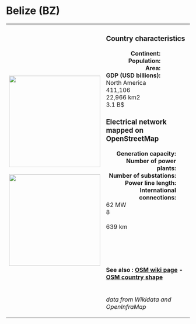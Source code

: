 # Belize (BZ)

<table width="90%">
<tr>
<td>
<img src="https://upload.wikimedia.org/wikipedia/commons/e/e7/Flag_of_Belize.svg" width="250">
<br><br>
<img src="https://upload.wikimedia.org/wikipedia/commons/9/98/Belize_in_its_region.svg" width="250"></td>
<td>
<h3>Country characteristics</h3>
<div style="display: inline-block;text-align:right;margin-right:30px;font-weight: bold;">
Continent:<br>Population:<br>Area:<br>GDP (USD billions):
</div>
<div style="display: inline-block;">
North America<br>411,106<br>22,966 km2<br>3.1 B$
</div>
<h3>Electrical network mapped on OpenStreetMap</h3>
<div style="display: inline-block;text-align:right;margin-right:30px;font-weight: bold;">Generation capacity:<br>
Number of power plants:<br>
Number of substations:<br>
Power line length:<br>
International connections:<br>
</div>
<div style="display: inline-block;">62 MW<br>
8<br>
<br>
639 km<br>
<br>
</div>

<br><br><h4>See also :
<a href="https://wiki.openstreetmap.org/wiki/Power_networks/Belize" target="_blank">OSM wiki page</a> -
<a href="https://openstreetmap.org/relation/287827" target="_blank">OSM country shape</a>
</h4>

<br><i>data from Wikidata and OpenInfraMap</i>
</td>
</tr>
</table>




